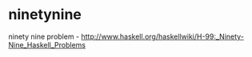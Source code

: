 ninetynine
==========

ninety nine problem - http://www.haskell.org/haskellwiki/H-99:_Ninety-Nine_Haskell_Problems